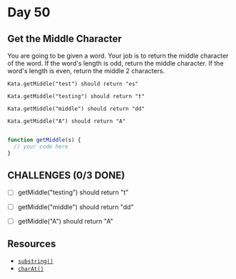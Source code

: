 # Day 50

## Get the Middle Character

You are going to be given a word. Your job is to return the middle character of the word. If the word's length is odd, return the middle character. If the word's length is even, return the middle 2 characters.

`Kata.getMiddle("test") should return "es"`

`Kata.getMiddle("testing") should return "t"`

`Kata.getMiddle("middle") should return "dd"`

`Kata.getMiddle("A") should return "A"`


```javascript

function getMiddle(s) {
  // your code here
}

```

## CHALLENGES (0/3 DONE)

- [ ] getMiddle("testing") should return "t"
- [ ] getMiddle("middle") should return "dd"
- [ ] getMiddle("A") should return "A"


## Resources

- [`substring()`](https://developer.mozilla.org/en-US/docs/Web/JavaScript/Reference/Global_Objects/String/substring)
- [`charAt()`](https://developer.mozilla.org/en-US/docs/Web/JavaScript/Reference/Global_Objects/String/charAt)